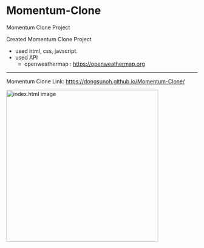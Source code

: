 # Momentum-Clone
Momentum Clone Project

Created Momentum Clone Project
 - used html, css, javscript.
 - used API
   * openweathermap : https://openweathermap.org

***

Momentum Clone Link: https://dongsunoh.github.io/Momentum-Clone/

<img src="/screenshot/index.png" alt="index.html image" height="400px"/>
